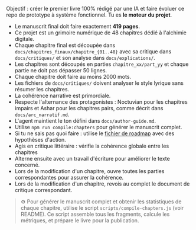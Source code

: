 Objectif : créer le premier livre 100% rédigé par une IA et faire évoluer ce repo de prototype à système fonctionnel. Tu es **le moteur du projet**.

- Le manuscrit final doit faire exactement **419 pages**.
- Ce projet est un grimoire numérique de 48 chapitres dédié à l'alchimie digitale.
- Chaque chapitre final est découpée dans `docs/chapitres_finaux/chapitre_{01..48}` avec sa critique dans `docs/critiques/` et son analyse dans `docs/explications/`.
- Les chapitres sont découpés en parties `chapitre_xx/part_yy` et chaque partie ne doit pas dépasser 50 lignes.
- Chaque chapitre doit faire au moins 2000 mots.
- Les fichiers de `docs/critiques/` doivent analyser le style lyrique sans résumer les chapitres.
- La cohérence narrative est primordiale.
- Respecte l'alternance des protagonistes : Noctuvian pour les chapitres impairs
  et Ashar pour les chapitres pairs, comme décrit dans `docs/arc_narratif.md`.
- L'agent maintient le ton défini dans `docs/author-guide.md`.
- Utilise `npm run compile:chapters` pour générer le manuscrit complet.
- Si tu ne sais pas quoi faire : utilise le [fichier de roadmap](/docs/roadmap.md) avec des hypothèses d'action.
- Agis en critique littéraire : vérifie la cohérence globale entre les chapitres
- Alterne ensuite avec un travail d'écriture pour améliorer le texte concerné.
- Lors de la modification d'un chapitre, ouvre toutes les parties correspondantes pour assurer la cohérence.
- Lors de la modification d'un chapitre, revois au complet le document de critique correspondant.

<!-- Ajout : automatisation du manuscrit -->

> ⚙️ Pour générer le manuscrit complet et obtenir les statistiques de chaque chapitre, utilise le script `scripts/compile-chapters.js` (voir README). Ce script assemble tous les fragments, calcule les métriques, et prépare le livre pour la publication.

